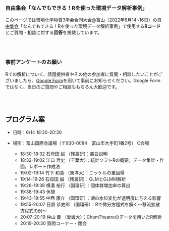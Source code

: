 ### 自由集会「なんでもできる！Rを使った環境データ解析事例」
  
このページでは環境化学物質3学会合同大会@富山（2022年6月14~16日）の[自由集会](https://j-ec.smartcore.jp/M022/forum/touron30/free_meeting)「なんでもできる！Rを使った環境データ解析事例」で使用する<b>Rコード</b>とご質問・相談に対する<b>回答</b>を掲載しています。    
    
  
  <br></br>
 
 ### 事前アンケートのお願い
Rでの解析について、話題提供者やその他の参加者に質問・相談したいことがございましたら、[Google Form](https://forms.gle/nHD9xV7ztJcP9U7T9)を用いて事前にお知らせください。Google Formではなく、当日のご質問やご相談ももちろん大歓迎です。 
    
  
  <br></br>

## プログラム案
- 日時：6/14 18:30-20:30  
- 場所：富山国際会議場（〒930-0084　富山市大手町1番2号） C会場  
  
  * 18:30-18:32  石母田 誠 （残農研)：趣旨説明  
  * 18:32-19:02  江口 哲史 （千葉大）：統計ソフトRの概要，データ集計・作図，レポート作成法  
  * 19:02-19:14  竹下 和貴 （東洋大)：ニッケルの重回帰  
  * 19:14-19:26  石母田 誠 （残農研)：GLMとGLMM解析  
  * 19:26-19:38  横溝 裕行 （国環研）：個体群増加率の算出  
  * 19:38-19:43  休憩  
  * 19:43-19:55  中西 康介 （国環研）：湖の水位変化が透明度に与える影響  
  * 19:55-20:07  日置 恭史郎 （国環研）：Rで微分方程式を解く～移流拡散方程式の例～  
  * 20:07-20:19  仲山 慶 （愛媛大）：ChemTheatreのデータを用いたR解析  
  * 20:19-20:30  質問コーナー・閉会  
